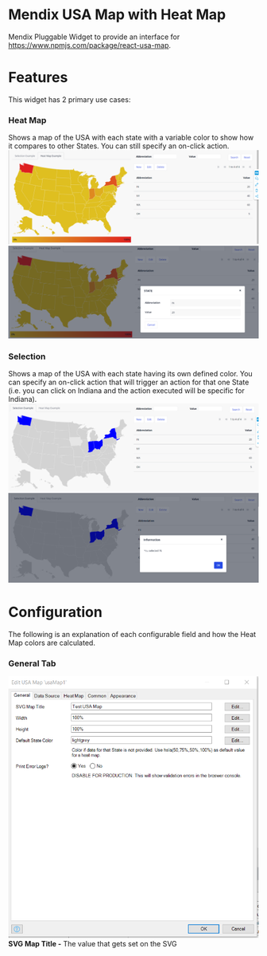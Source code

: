 # Mendix USA Map with Heat Map
  Mendix Pluggable Widget to provide an interface for https://www.npmjs.com/package/react-usa-map. 

# Features
  This widget has 2 primary use cases:
  
### Heat Map
  Shows a map of the USA with each state with a variable color to show how it compares to other States. You can still specify an on-click action.
  ![Heat Map Mode General](https://github.com/bsgriggs/mendix-usa-map/blob/media/heatmap_example.png) 
  ![Heat Map Mode On Click](https://github.com/bsgriggs/mendix-usa-map/blob/media/heatmap_click.png) 
  
### Selection
  Shows a map of the USA with each state having its own defined color. You can specify an on-click action that will trigger an action for that one State (i.e. you can click on Indiana and the action executed will be specific for Indiana).
  ![Selection Mode Demo](https://github.com/bsgriggs/mendix-usa-map/blob/media/selection.png) 
  ![Selection Mode On Click](https://github.com/bsgriggs/mendix-usa-map/blob/media/selection_onclick.png) 

# Configuration
The following is an explanation of each configurable field and how the Heat Map colors are calculated.

### General Tab
  ![General Widget Settings](https://github.com/bsgriggs/mendix-usa-map/blob/media/general.png)  
  **SVG Map Title -** The value that gets set on the SVG <title> tag. If you'd like a title to be rendered on the page, then use the Mendix 'text' widget.  
  **Width -** The CSS width of the entire graph. Values can be px, em, % etc.  
  **Height -** The CSS height of the entire graph. Values can be px, em, % etc.  
  **Default State Color -** The CSS color for a state as if no color is specified in the data source.  
  **Print Error Logs? -** A boolean to print user errors to browser console with console.error(). This includes validation of the widget configuration settings. If you run into an issue with the widget, be sure to check the browser console.  
   
  
### Data Source Tab
  ![Data Source Widget Settings](https://github.com/bsgriggs/mendix-usa-map/blob/media/datasource.png)  
  **List of States -** A Mendix data source (Database, Association, Nanoflow, Microflow, XPath). I recommend using a microflow that translates your persistent data to a non-persistent entity with the State Abbreviation and State Color (required if not using a heatmap). If you plan to have an on-click action, then you can use the non-persistent entity to retrieve your persistent records for the particular State the user clicked on.  
  **State Abbreviation -** The two-character official abbreviation for a USA State (i.e. IN = Indiana, NY = New York).  
  **State Color -** The Hex Value or CSS Color to fill the State (i.e. #2E2EFF or blue). This is required if you're not using a Heat Map.  
  **On click -** Action performed when a particular State is clicked. This will return the object type that is specified in the List of States data source.
  
  **Example Selection Data Source**
  ![Example Selection Data Source](https://github.com/bsgriggs/mendix-usa-map/blob/media/datasource_selection.png)  

  **Example Heat Map Data Source**
  ![Example Heat Map Data Source](https://github.com/bsgriggs/mendix-usa-map/blob/media/datasource_heatmap.png)  
  

### Heat Map Tab
  ![Heat Map Widget Settings](https://github.com/bsgriggs/mendix-usa-map/blob/media/heatmap_setting.png)  
#### General
  **Use Heat Map? -** A boolean to enable the heat map color calculation.  
  **Heat Percent -** A decimal attribute that should be between 0.00 and 1.00 You should calculate this attribute inside your data source microflow. This value is used to calculate the color used to represent the State. For example with the default color settings, a State with a Heat Percent of 0.1 would show as slightly yellow, 0.4 would show as orange, and 0.8 would show as red.  
  **Show Gradient? -** When enabled, a bar will be displayed below the graph with the full-color range available.  
#### Heat Map Colors (HSL)
  **H Range -** The distance between the highest H value and the lowest H value.  
  **H Offset -** A constant increase to the range.  
  **S -** The second parameter in the HSL function. This applies a skew to the function and would best be described by experimenting with the function in CSS.  
  **L -** The third parameter in the HSL function. This applies a skew to the function and would best be described by experimenting with the function in CSS.  
  
  **Color Calculation**  
  This widget calculates the variable color for each State using this formula:  
  Math.floor((1.0 - Heat Percent) * H Range + H Offset)  
  For example, configure the widget to use H Range = 50, H Offset = 20, S = 75, and L = 50. This would mean the lowest color (Heat Percent = 0.00) would be hsl(70,75%,50%) which is yellow-green and the highest color (Heat Percent = 1.00) would be hsla(50,75%,50%,100%) which is yellow-orange. You might want to experiment with these using the CSS background-color: hsl(50,75%,50%); and play around with each parameter.   

# Setup  
### Heat Map
  **1)** In the General tab, Set Width and Height to 100%. Set the Default State Color to hsla(**x**,75%,50%).  
  **2)** In the Data Source tab, create a microflow that creates a list of non-persistent objects with the State Abbreviation, HeatPercent, and any other data you want to use when the user clicks on that particular State. Heat Percent should be either how that particular state compares to 0 and the maximum value (i.e. $IteratorState/Value div $MaximumStateValue) or how that particular state compares to the lowest value and the maximum value (i.e. ($IteratorState/Value - $MinimumStateValue) div ($MaximumStateValue - $MinimumStateValue). Be sure not to divide by zero!!  
  **3)** Set State Abbreviation the attribute on your non-persistent entity.  
  **4)** Set an On Click action for what you want to happen when a user clicks on a single State.  
  **5)** In the Heat Map tab, set Use Heat Map to "Yes". Select the HeatPercent on your non-persistent entity. Set Show Gradient to "Yes", so you can see the range of colors even if you don't have all the data.   
  **6)** Run the project and view the graph. Then, make adjustments to the Width, Height, and Heat Map Colors (Check the **Configuration** section to see how the colors are calculated) as you see fit. Be sure to update the Default State Color in the general tab by replacing **x** with H Range + H Offset.  
  
### Selection
  **1)** In the General tab, Set Width and Height to 100%.  
  **2)** In the Data Source tab, create a microflow that creates a list of non-persistent objects with the State Abbreviation, State Color, and any other data you want to use when the user clicks on that particular State.  
  **3)** Set State Abbreviation and State Color as the respective attributes of your non-persistent entity.  
  **4)** Set an On Click action for what you want to happen when a user clicks on a single State.  
  **5)** Run the project and view the graph. Then, make adjustments to the Width and Height as you see fit.  


# Demo project
https://usheatmap-sandbox.mxapps.io/

# Issues, suggestions and feature requests
https://github.com/bsgriggs/mendix-usa-map/issues

# Development and contribution
React USA Map by Gabriela D'Ávila Ferrara https://www.npmjs.com/package/react-usa-map  
  Mendix Interface by Benjamin Griggs
